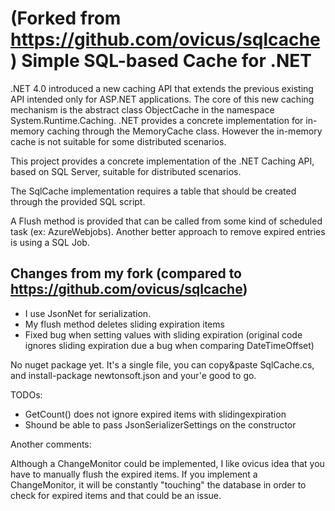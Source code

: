 (Forked from https://github.com/ovicus/sqlcache)
Simple SQL-based Cache for .NET
===============================

.NET 4.0 introduced a new caching API that extends the previous existing API 
intended only for ASP.NET applications. The core of this new caching mechanism is the abstract class ObjectCache 
in the namespace System.Runtime.Caching. .NET provides a concrete implementation for in-memory caching 
through the MemoryCache class. However the in-memory cache is not suitable for some distributed scenarios. 

This project provides a concrete implementation of the .NET Caching API, based on SQL Server, 
suitable for distributed scenarios.

The SqlCache implementation requires a table that should be created through the provided SQL script.

A Flush method is provided that can be called from some kind of scheduled task (ex: AzureWebjobs).
Another better approach to remove expired entries is using a SQL Job.

Changes from my fork (compared to https://github.com/ovicus/sqlcache)
--------------------------
- I use JsonNet for serialization.
- My flush method deletes sliding expiration items
- Fixed bug when setting values with sliding expiration (original code ignores sliding expiration due a bug when comparing DateTimeOffset)

No nuget package yet. It's a single file, you can copy&paste SqlCache.cs, and install-package newtonsoft.json and your'e good to go.

TODOs:
- GetCount() does not ignore expired items with slidingexpiration 
- Shound be able to pass JsonSerializerSettings on the constructor

Another comments:

Although a ChangeMonitor could be implemented, I like ovicus idea that you have to manually flush the expired items.
If you implement a ChangeMonitor, it will be constantly "touching" the database in order to check for expired items and that could be an issue.